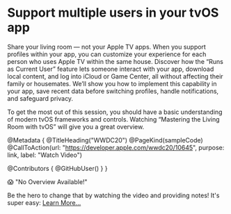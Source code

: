# Support multiple users in your tvOS app

Share your living room —&nbsp;not your Apple TV apps. When you support profiles within your app, you can customize your experience for each person who uses Apple TV within the same house. Discover how the “Runs as Current User” feature lets someone interact with your app, download local content, and log into iCloud or Game Center,&nbsp;all without affecting their family or housemates. We’ll show you how to implement this capability in your app, save recent data before switching profiles, handle notifications, and safeguard privacy.

To get the most out of this session, you should have a basic understanding of modern tvOS frameworks and controls. Watching “Mastering the Living Room with tvOS” will give you a great overview.

@Metadata {
   @TitleHeading("WWDC20")
   @PageKind(sampleCode)
   @CallToAction(url: "https://developer.apple.com/wwdc20/10645", purpose: link, label: "Watch Video")

   @Contributors {
      @GitHubUser(<replace this with your GitHub handle>)
   }
}

😱 "No Overview Available!"

Be the hero to change that by watching the video and providing notes! It's super easy:
 [Learn More…](https://wwdcnotes.github.io/WWDCNotes/documentation/wwdcnotes/contributing)

